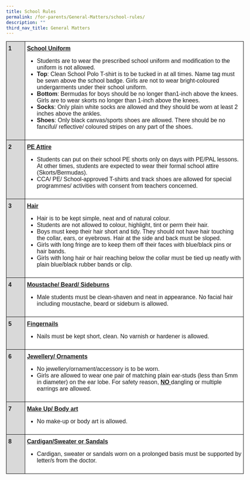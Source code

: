 ```yaml
---
title: School Rules
permalink: /for-parents/General-Matters/school-rules/
description: ""
third_nav_title: General Matters
---
```

<style type="text/css">
.tg  {border-collapse:collapse;border-spacing:0;margin:0px auto;}
.tg td{border-color:black;border-style:solid;border-width:1px;font-family:Arial, sans-serif;font-size:14px;
  overflow:hidden;padding:10px 5px;word-break:normal;}
.tg th{border-color:black;border-style:solid;border-width:1px;font-family:Arial, sans-serif;font-size:14px;
  font-weight:normal;overflow:hidden;padding:10px 5px;word-break:normal;}
.tg .tg-3kl0{background-color:#D9D9D9;font-size:16px;font-weight:bold;text-align:left;vertical-align:top}
.tg .tg-5sko{background-color:#FFF;font-size:16px;text-align:left;vertical-align:top}
</style>
<table class="tg" style="undefined;table-layout: fixed; width: 649px">
<colgroup>
<col style="width: 51px">
<col style="width: 598px">
</colgroup>
<tbody>
  <tr>
    <td class="tg-3kl0">1</td>
    <td class="tg-5sko"><span style="font-weight:bold;text-decoration:underline">School Uniform</span><br><ul>
<li>Students are to wear the prescribed school uniform and modification to the uniform is not allowed.</li>
<li><strong>Top</strong>: Clean School Polo T-shirt is to be tucked in at all times. Name tag must be sewn above the school badge. Girls are not to wear bright-coloured undergarments under their school uniform.</li>
<li><strong>Bottom</strong>:&nbsp;Bermudas&nbsp;for boys should be no longer than1-inch above the knees. Girls are to wear&nbsp;skorts&nbsp;no longer than 1-inch above the knees.</li>
<li><strong>Socks</strong>: Only plain white socks are allowed and they should be worn at least 2 inches above the ankles.</li>
<li><strong>Shoes</strong>: Only black canvas/sports shoes are allowed. There should be no fanciful/ reflective/ coloured stripes on any part of the shoes.</li>
</ul></td>
  </tr>
  <tr>
    <td class="tg-3kl0">2</td>
    <td class="tg-5sko"><span style="font-weight:bold;text-decoration:underline">PE Attire</span><br><ul>
<li>Students can put on their school PE shorts only on days with PE/PAL lessons. At other times, students are expected to wear their formal school attire (Skorts/Bermudas).</li>
<li>CCA/ PE/ School-approved T-shirts and track shoes are allowed for special programmes/ activities with consent from teachers concerned.</li>
</ul></td>
  </tr>
  <tr>
    <td class="tg-3kl0">3</td>
    <td class="tg-5sko"><span style="font-weight:bold;text-decoration:underline">Hair</span><br><ul>
<li>Hair is to be kept simple, neat and of natural colour.</li>
<li>Students are not allowed to colour, highlight, tint or perm their hair.</li>
<li>Boys must keep their hair short and tidy. They should not have hair touching the collar, ears, or eyebrows. Hair at the side and back must be sloped.</li>
<li>Girls with long fringe are to keep them off their faces with blue/black pins or hair bands.</li>
<li>Girls with long hair or hair reaching below the collar must be tied up neatly with plain blue/black rubber bands or clip.</li>
</ul></td>
  </tr>
  <tr>
    <td class="tg-3kl0">4</td>
    <td class="tg-5sko"><span style="font-weight:bold;text-decoration:underline">Moustache/ Beard/ Sideburns</span><br><ul>
<li>Male students must be clean-shaven and neat in appearance. No facial hair including moustache, beard or sideburn is allowed.</li>
</ul></td>
  </tr>
  <tr>
    <td class="tg-3kl0">5</td>
    <td class="tg-5sko"><span style="font-weight:bold;text-decoration:underline">Fingernails</span> <br><ul>
<li>Nails must be kept short, clean. No varnish or hardener is allowed.</li>
</ul></td>
  </tr>
  <tr>
    <td class="tg-3kl0">6</td>
    <td class="tg-5sko"><span style="font-weight:bold;text-decoration:underline">Jewellery/ Ornaments </span><br><ul>
<li>No jewellery/ornament/accessory is to be worn.&nbsp;</li>
<li>Girls are allowed to wear one pair of matching plain&nbsp;ear-studs (less than 5mm in diameter) on the ear lobe. For safety reason,&nbsp;<strong><u>NO&nbsp;</u></strong>dangling or multiple earrings are allowed.</li>
</ul></td>
  </tr>
  <tr>
    <td class="tg-3kl0">7</td>
    <td class="tg-5sko"><span style="font-weight:bold;text-decoration:underline">Make Up/ Body art </span><br><ul>
<li>No make-up or body art is allowed.</li>
</ul></td>
  </tr>
  <tr>
    <td class="tg-3kl0">8</td>
    <td class="tg-5sko"><span style="font-weight:bold;text-decoration:underline">Cardigan/Sweater or Sandals</span><br><ul>
<li>Cardigan, sweater or sandals worn on a prolonged basis must be supported by letter/s from the doctor.</li>
</ul></td>
  </tr>
</tbody>
</table>